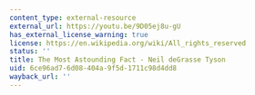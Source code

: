 ```yaml
---
content_type: external-resource
external_url: https://youtu.be/9D05ej8u-gU
has_external_license_warning: true
license: https://en.wikipedia.org/wiki/All_rights_reserved
status: ''
title: The Most Astounding Fact - Neil deGrasse Tyson
uid: 6ce96ad7-6d08-404a-9f5d-1711c98d4dd8
wayback_url: ''
---
```

